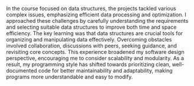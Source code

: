 In the course focused on data structures, the projects tackled various complex issues, emphasizing efficient data processing and optimization. I approached these challenges by carefully understanding the requirements and selecting suitable data structures to improve both time and space efficiency. The key learning was that data structures are crucial tools for organizing and manipulating data effectively. Overcoming obstacles involved collaboration, discussions with peers, seeking guidance, and revisiting core concepts. This experience broadened my software design perspective, encouraging me to consider scalability and modularity. As a result, my programming style has shifted towards prioritizing clean, well-documented code for better maintainability and adaptability, making programs more understandable and easy to modify.
